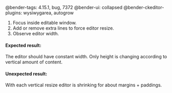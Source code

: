 @bender-tags: 4.15.1, bug, 7372
@bender-ui: collapsed
@bender-ckeditor-plugins: wysiwygarea, autogrow


1. Focus inside editable window.
2. Add or remove extra lines to force editor resize.
3. Observe editor width.

#### Expected result:
The editor should have constant width. Only height is changing according to vertical amount of content.

#### Unexpected result:
With each vertical resize editor is shrinking for about margins + paddings.
